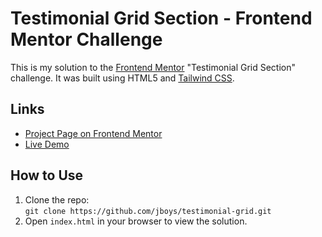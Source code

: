 # Testimonial Grid Section - Frontend Mentor Challenge

This is my solution to the [Frontend Mentor](https://www.frontendmentor.io) "Testimonial Grid Section" challenge. It was built using HTML5 and [Tailwind CSS](https://tailwindcss.com).

## Links

- [Project Page on Frontend Mentor](https://www.frontendmentor.io/challenges/testimonials-grid-section-Nnw6J7Un7)
- [Live Demo](https://jboys.github.io/testimonial-grid/)

## How to Use

1. Clone the repo:  
   `git clone https://github.com/jboys/testimonial-grid.git`
2. Open `index.html` in your browser to view the solution.

